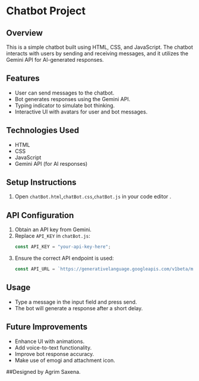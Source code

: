 # Chatbot Project
## Overview
This is a simple chatbot built using HTML, CSS, and JavaScript. The chatbot interacts with users by sending and receiving messages, and it utilizes the Gemini API for AI-generated responses.

## Features
- User can send messages to the chatbot.
- Bot generates responses using the Gemini API.
- Typing indicator to simulate bot thinking.
- Interactive UI with avatars for user and bot messages.

## Technologies Used
- HTML
- CSS
- JavaScript
- Gemini API (for AI responses)

## Setup Instructions
1. Open `chatBot.html`,`chatBot.css`,`chatBot.js` in your code editor  .

## API Configuration
1. Obtain an API key from Gemini.
2. Replace `API_KEY` in `chatBot.js`:
   ```js
   const API_KEY = "your-api-key-here";
   ```
3. Ensure the correct API endpoint is used:
   ```js
   const API_URL = `https://generativelanguage.googleapis.com/v1beta/models/gemini-1.5-flash:generateContent?key=${API_KEY}`;
   ```

## Usage
- Type a message in the input field and press send.
- The bot will generate a response after a short delay.

## Future Improvements
- Enhance UI with animations.
- Add voice-to-text functionality.
- Improve bot response accuracy.
- Make use of emogi and attachment icon.


##Designed by Agrim Saxena.


